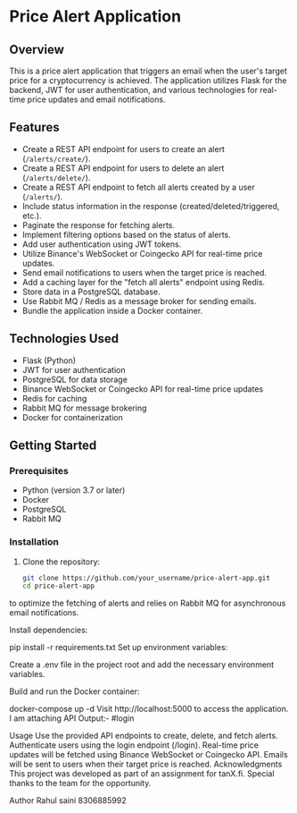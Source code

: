 # Price Alert Application

## Overview

This is a price alert application that triggers an email when the user's target price for a cryptocurrency is achieved. The application utilizes Flask for the backend, JWT for user authentication, and various technologies for real-time price updates and email notifications.

## Features

- Create a REST API endpoint for users to create an alert (`/alerts/create/`).
- Create a REST API endpoint for users to delete an alert (`/alerts/delete/`).
- Create a REST API endpoint to fetch all alerts created by a user (`/alerts/`).
- Include status information in the response (created/deleted/triggered, etc.).
- Paginate the response for fetching alerts.
- Implement filtering options based on the status of alerts.
- Add user authentication using JWT tokens.
- Utilize Binance's WebSocket or Coingecko API for real-time price updates.
- Send email notifications to users when the target price is reached.
- Add a caching layer for the "fetch all alerts" endpoint using Redis.
- Store data in a PostgreSQL database.
- Use Rabbit MQ / Redis as a message broker for sending emails.
- Bundle the application inside a Docker container.

## Technologies Used

- Flask (Python)
- JWT for user authentication
- PostgreSQL for data storage
- Binance WebSocket or Coingecko API for real-time price updates
- Redis for caching
- Rabbit MQ for message brokering
- Docker for containerization

## Getting Started

### Prerequisites

- Python (version 3.7 or later)
- Docker
- PostgreSQL
- Rabbit MQ

### Installation

1. Clone the repository:

   ```bash
   git clone https://github.com/your_username/price-alert-app.git
   cd price-alert-app
to optimize the fetching of alerts and relies on Rabbit MQ for asynchronous email notifications.


Install dependencies:

pip install -r requirements.txt
Set up environment variables:

Create a .env file in the project root and add the necessary environment variables.

Build and run the Docker container:

docker-compose up -d
Visit http://localhost:5000 to access the application.
I am attaching API Output:-
#login



Usage
Use the provided API endpoints to create, delete, and fetch alerts.
Authenticate users using the login endpoint (/login).
Real-time price updates will be fetched using Binance WebSocket or Coingecko API.
Emails will be sent to users when their target price is reached.
Acknowledgments
This project was developed as part of an assignment for tanX.fi. Special thanks to the team for the opportunity.

Author
Rahul saini
8306885992
